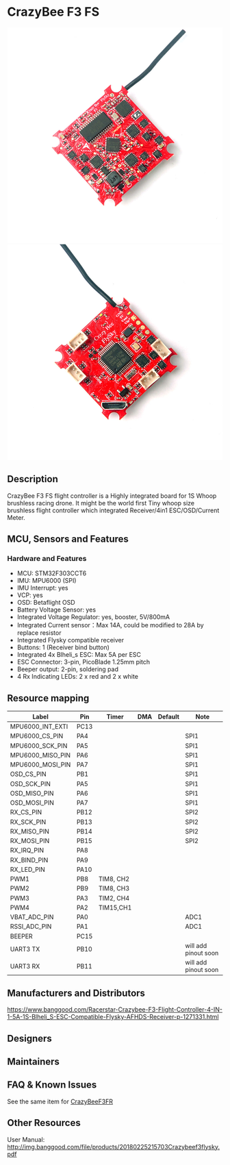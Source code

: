 # CrazyBee F3 FS

![CrazyBee F3 FS front](images/CrazyBeeF3FStop.jpg)
![CrazyBee F3 FS back](images/CrazyBeeF3FSbottom.jpg)

## Description

CrazyBee F3 FS flight controller is a Highly integrated board for 1S Whoop brushless racing drone.
It might be the world first Tiny whoop size brushless flight controller which integrated Receiver/4in1 ESC/OSD/Current Meter.

## MCU, Sensors and Features

### Hardware and Features

- MCU: STM32F303CCT6
- IMU: MPU6000 (SPI)
- IMU Interrupt: yes
- VCP: yes
- OSD: Betaflight OSD
- Battery Voltage Sensor: yes
- Integrated Voltage Regulator: yes, booster, 5V/800mA
- Integrated Current sensor：Max 14A, could be modified to 28A by replace resistor
- Integrated Flysky compatible receiver
- Buttons: 1 (Receiver bind button)
- Integrated 4x Blheli_s ESC: Max 5A per ESC
- ESC Connector: 3-pin, PicoBlade 1.25mm pitch
- Beeper output: 2-pin, soldering pad
- 4 Rx Indicating LEDs: 2 x red and 2 x white

## Resource mapping

| Label            | Pin  | Timer     | DMA | Default | Note                 |
| ---------------- | ---- | --------- | --- | ------- | -------------------- |
| MPU6000_INT_EXTI | PC13 |           |     |         |                      |
| MPU6000_CS_PIN   | PA4  |           |     |         | SPI1                 |
| MPU6000_SCK_PIN  | PA5  |           |     |         | SPI1                 |
| MPU6000_MISO_PIN | PA6  |           |     |         | SPI1                 |
| MPU6000_MOSI_PIN | PA7  |           |     |         | SPI1                 |
| OSD_CS_PIN       | PB1  |           |     |         | SPI1                 |
| OSD_SCK_PIN      | PA5  |           |     |         | SPI1                 |
| OSD_MISO_PIN     | PA6  |           |     |         | SPI1                 |
| OSD_MOSI_PIN     | PA7  |           |     |         | SPI1                 |
| RX_CS_PIN        | PB12 |           |     |         | SPI2                 |
| RX_SCK_PIN       | PB13 |           |     |         | SPI2                 |
| RX_MISO_PIN      | PB14 |           |     |         | SPI2                 |
| RX_MOSI_PIN      | PB15 |           |     |         | SPI2                 |
| RX_IRQ_PIN       | PA8  |           |     |         |                      |
| RX_BIND_PIN      | PA9  |           |     |         |                      |
| RX_LED_PIN       | PA10 |           |     |         |                      |
| PWM1             | PB8  | TIM8, CH2 |     |         |                      |
| PWM2             | PB9  | TIM8, CH3 |     |         |                      |
| PWM3             | PA3  | TIM2, CH4 |     |         |                      |
| PWM4             | PA2  | TIM15,CH1 |     |         |                      |
| VBAT_ADC_PIN     | PA0  |           |     |         | ADC1                 |
| RSSI_ADC_PIN     | PA1  |           |     |         | ADC1                 |
| BEEPER           | PC15 |           |     |         |                      |
| UART3 TX         | PB10 |           |     |         | will add pinout soon |
| UART3 RX         | PB11 |           |     |         | will add pinout soon |

## Manufacturers and Distributors

https://www.banggood.com/Racerstar-Crazybee-F3-Flight-Controller-4-IN-1-5A-1S-Blheli_S-ESC-Compatible-Flysky-AFHDS-Receiver-p-1271331.html

## Designers

## Maintainers

## FAQ & Known Issues

See the same item for [CrazyBeeF3FR](CRAZYBEEF3FR.md#FAQ%20&%20Known%20ssues)

## Other Resources

User Manual: http://img.banggood.com/file/products/20180225215703Crazybeef3flysky.pdf
